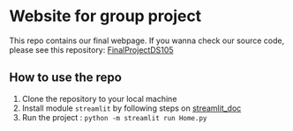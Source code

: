 # Website for group project

This repo contains our final webpage. If you wanna check our source code, please see this repository: [FinalProjectDS105](https://github.com/simondesh/FinalProjectDS105)

## How to use the repo

1. Clone the repository to your local machine
2. Install module `streamlit` by following steps on [streamlit_doc](https://docs.streamlit.io/library/get-started/installation)
3. Run the project : 
```python -m streamlit run Home.py```
